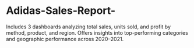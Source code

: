 # Adidas-Sales-Report-
Includes 3 dashboards analyzing total sales, units sold, and profit by method, product, and region. Offers insights into top-performing categories and geographic performance across 2020–2021.

